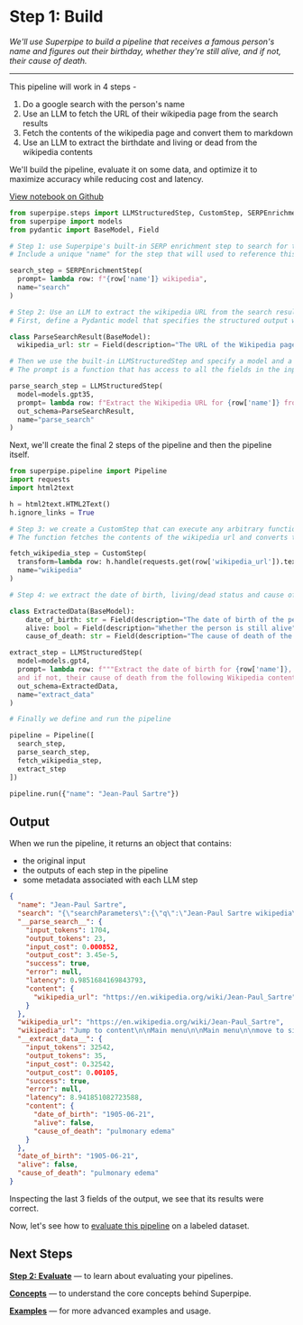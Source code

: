 # Step 1: Build

_We'll use Superpipe to build a pipeline that receives a famous person's name and figures out their birthday, whether they're still alive, and if not, their cause of death._

<hr>

This pipeline will work in 4 steps -

1. Do a google search with the person's name
2. Use an LLM to fetch the URL of their wikipedia page from the search results
3. Fetch the contents of the wikipedia page and convert them to markdown
4. Use an LLM to extract the birthdate and living or dead from the wikipedia contents

We'll build the pipeline, evaluate it on some data, and optimize it to maximize accuracy while reducing cost and latency.

[View notebook on Github](https://github.com/villagecomputing/superpipe/tree/main/docs/examples/web_scraping/web_scraping.ipynb)

```python
from superpipe.steps import LLMStructuredStep, CustomStep, SERPEnrichmentStep
from superpipe import models
from pydantic import BaseModel, Field

# Step 1: use Superpipe's built-in SERP enrichment step to search for the persons wikipedia page
# Include a unique "name" for the step that will used to reference this step's output in future steps

search_step = SERPEnrichmentStep(
  prompt= lambda row: f"{row['name']} wikipedia",
  name="search"
)

# Step 2: Use an LLM to extract the wikipedia URL from the search results
# First, define a Pydantic model that specifies the structured output we want from the LLM

class ParseSearchResult(BaseModel):
  wikipedia_url: str = Field(description="The URL of the Wikipedia page for the person")

# Then we use the built-in LLMStructuredStep and specify a model and a prompt
# The prompt is a function that has access to all the fields in the input as well as the outputs of previous steps

parse_search_step = LLMStructuredStep(
  model=models.gpt35,
  prompt= lambda row: f"Extract the Wikipedia URL for {row['name']} from the following search results: \n\n {row['search']}",
  out_schema=ParseSearchResult,
  name="parse_search"
)
```

Next, we'll create the final 2 steps of the pipeline and then the pipeline itself.

```python
from superpipe.pipeline import Pipeline
import requests
import html2text

h = html2text.HTML2Text()
h.ignore_links = True

# Step 3: we create a CustomStep that can execute any arbitrary function (transform)
# The function fetches the contents of the wikipedia url and converts them to markdown

fetch_wikipedia_step = CustomStep(
  transform=lambda row: h.handle(requests.get(row['wikipedia_url']).text),
  name="wikipedia"
)

# Step 4: we extract the date of birth, living/dead status and cause of death from the wikipedia contents

class ExtractedData(BaseModel):
    date_of_birth: str = Field(description="The date of birth of the person in the format YYYY-MM-DD")
    alive: bool = Field(description="Whether the person is still alive")
    cause_of_death: str = Field(description="The cause of death of the person. If the person is alive, return 'N/A'")

extract_step = LLMStructuredStep(
  model=models.gpt4,
  prompt= lambda row: f"""Extract the date of birth for {row['name']}, whether they're still alive \
  and if not, their cause of death from the following Wikipedia content: \n\n {row['wikipedia']}""",
  out_schema=ExtractedData,
  name="extract_data"
)

# Finally we define and run the pipeline

pipeline = Pipeline([
  search_step,
  parse_search_step,
  fetch_wikipedia_step,
  extract_step
])

pipeline.run({"name": "Jean-Paul Sartre"})
```

## Output

When we run the pipeline, it returns an object that contains:

- the original input
- the outputs of each step in the pipeline
- some metadata associated with each LLM step

```json
{
  "name": "Jean-Paul Sartre",
  "search": "{\"searchParameters\":{\"q\":\"Jean-Paul Sartre wikipedia\",\"type\":\"search\",\"engine\":\"google\"},...}",
  "__parse_search__": {
    "input_tokens": 1704,
    "output_tokens": 23,
    "input_cost": 0.000852,
    "output_cost": 3.45e-5,
    "success": true,
    "error": null,
    "latency": 0.9851684169843793,
    "content": {
      "wikipedia_url": "https://en.wikipedia.org/wiki/Jean-Paul_Sartre"
    }
  },
  "wikipedia_url": "https://en.wikipedia.org/wiki/Jean-Paul_Sartre",
  "wikipedia": "Jump to content\n\nMain menu\n\nMain menu\n\nmove to sidebar hide\n\nNavigation\n\n  *...",
  "__extract_data__": {
    "input_tokens": 32542,
    "output_tokens": 35,
    "input_cost": 0.32542,
    "output_cost": 0.00105,
    "success": true,
    "error": null,
    "latency": 8.941851082723588,
    "content": {
      "date_of_birth": "1905-06-21",
      "alive": false,
      "cause_of_death": "pulmonary edema"
    }
  },
  "date_of_birth": "1905-06-21",
  "alive": false,
  "cause_of_death": "pulmonary edema"
}
```

Inspecting the last 3 fields of the output, we see that its results were correct.

Now, let's see how to [evaluate this pipeline](../evaluate) on a labeled dataset.

## Next Steps

[**Step 2: Evaluate**](../evaluate) &mdash; to learn about evaluating your pipelines.

[**Concepts**](../concepts) &mdash; to understand the core concepts behind Superpipe.

[**Examples**](../examples) &mdash; for more advanced examples and usage.
